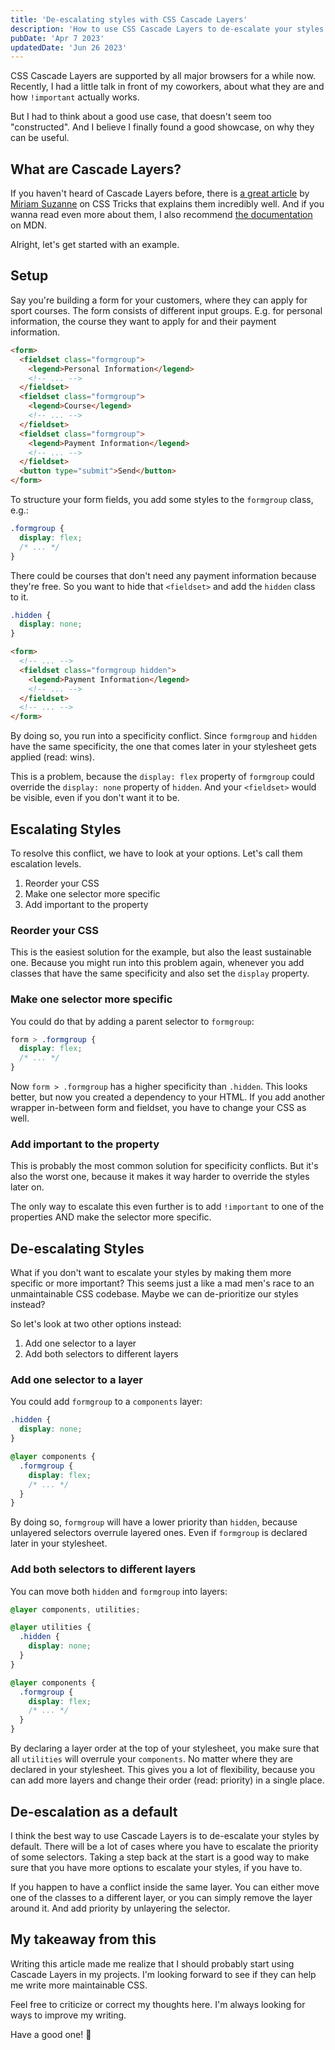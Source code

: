 ```yaml
---
title: 'De-escalating styles with CSS Cascade Layers'
description: 'How to use CSS Cascade Layers to de-escalate your styles.'
pubDate: 'Apr 7 2023'
updatedDate: 'Jun 26 2023'
---
```


CSS Cascade Layers are supported by all major browsers for a while now. Recently, I had a little talk in front of my coworkers, about what they are and how `!important` actually works.

But I had to think about a good use case, that doesn't seem too "constructed". And I believe I finally found a good showcase, on why they can be useful.

## What are Cascade Layers?

If you haven't heard of Cascade Layers before, there is [a great article](https://css-tricks.com/css-cascade-layers/) by [Miriam Suzanne](https://front-end.social/@mia) on CSS Tricks that explains them incredibly well. And if you wanna read even more about them, I also recommend [the documentation](https://developer.mozilla.org/en-US/docs/Learn/CSS/Building_blocks/Cascade_layers) on MDN.

Alright, let's get started with an example.

## Setup

Say you're building a form for your customers, where they can apply for sport courses. The form consists of different input groups. E.g. for personal information, the course they want to apply for and their payment information.

```html
<form>
  <fieldset class="formgroup">
    <legend>Personal Information</legend>
    <!-- ... -->
  </fieldset>
  <fieldset class="formgroup">
    <legend>Course</legend>
    <!-- ... -->
  </fieldset>
  <fieldset class="formgroup">
    <legend>Payment Information</legend>
    <!-- ... -->
  </fieldset>
  <button type="submit">Send</button>
</form>
```

To structure your form fields, you add some styles to the `formgroup` class, e.g.:

```css
.formgroup {
  display: flex;
  /* ... */
}
```

There could be courses that don't need any payment information because they're free. So you want to hide that `<fieldset>` and add the `hidden` class to it.

```css
.hidden {
  display: none;
}
```

```html
<form>
  <!-- ... -->
  <fieldset class="formgroup hidden">
    <legend>Payment Information</legend>
    <!-- ... -->
  </fieldset>
  <!-- ... -->
</form>
```

By doing so, you run into a specificity conflict. Since `formgroup` and `hidden` have the same specificity, the one that comes later in your stylesheet gets applied (read: wins).

This is a problem, because the `display: flex` property of `formgroup` could override the `display: none` property of `hidden`. And your `<fieldset>` would be visible, even if you don't want it to be.

## Escalating Styles

To resolve this conflict, we have to look at your options. Let's call them escalation levels.

1. Reorder your CSS
1. Make one selector more specific
1. Add important to the property

### Reorder your CSS

This is the easiest solution for the example, but also the least sustainable one. Because you might run into this problem again, whenever you add classes that have the same specificity and also set the `display` property.

### Make one selector more specific

You could do that by adding a parent selector to `formgroup`:

```css
form > .formgroup {
  display: flex;
  /* ... */
}
```

Now `form > .formgroup` has a higher specificity than `.hidden`. This looks better, but now you created a dependency to your HTML. If you add another wrapper in-between form and fieldset, you have to change your CSS as well.

### Add important to the property

This is probably the most common solution for specificity conflicts. But it's also the worst one, because it makes it way harder to override the styles later on.

The only way to escalate this even further is to add `!important` to one of the properties AND make the selector more specific.

## De-escalating Styles

What if you don't want to escalate your styles by making them more specific or more important? This seems just a like a mad men's race to an unmaintainable CSS codebase. Maybe we can de-prioritize our styles instead?

So let's look at two other options instead:

1. Add one selector to a layer
1. Add both selectors to different layers

### Add one selector to a layer

You could add `formgroup` to a `components` layer:

```css
.hidden {
  display: none;
}

@layer components {
  .formgroup {
    display: flex;
    /* ... */
  }
}
```

By doing so, `formgroup` will have a lower priority than `hidden`, because unlayered selectors overrule layered ones. Even if `formgroup` is declared later in your stylesheet.

### Add both selectors to different layers

You can move both `hidden` and `formgroup` into layers:

```css
@layer components, utilities;

@layer utilities {
  .hidden {
    display: none;
  }
}

@layer components {
  .formgroup {
    display: flex;
    /* ... */
  }
}
```

By declaring a layer order at the top of your stylesheet, you make sure that all `utilities` will overrule your `components`. No matter where they are declared in your stylesheet. This gives you a lot of flexibility, because you can add more layers and change their order (read: priority) in a single place.

## De-escalation as a default

I think the best way to use Cascade Layers is to de-escalate your styles by default. There will be a lot of cases where you have to escalate the priority of some selectors. Taking a step back at the start is a good way to make sure that you have more options to escalate your styles, if you have to.

If you happen to have a conflict inside the same layer. You can either move one of the classes to a different layer, or you can simply remove the layer around it. And add priority by unlayering the selector.

## My takeaway from this

Writing this article made me realize that I should probably start using Cascade Layers in my projects. I'm looking forward to see if they can help me write more maintainable CSS.

Feel free to criticize or correct my thoughts here. I'm always looking for ways to improve my writing.

Have a good one! 👋
